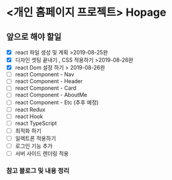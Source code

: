 # <개인 홈페이지 프로젝트> Hopage

## 앞으로 해야 할일 

- [x] react 파일 생성 및 계획 >2019-08-25완
- [x] 디자인 셋팅 끝내기 , CSS 적용하기 >2019-08-26완
- [x] react Dom 설정 하기 > 2019-08-26완
- [ ] react Component - Nav 
- [ ] react Component - Header
- [ ] react Component - Card
- [ ] react Component - AboutMe
- [ ] react Component - Etc (추후 예정)
- [ ] react Redux
- [ ] react Hook
- [ ] react TypeScript
- [ ] 최적화 하기
- [ ] 일렉트론 적용하기
- [ ] 로그인 기능 추가
- [ ] 서버 사이드 렌더링 적용

### 참고 블로그 및 내용 정리


